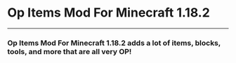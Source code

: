 # Op Items Mod For Minecraft 1.18.2
***

### Op Items Mod For Minecraft 1.18.2 adds a lot of items, blocks, tools, and more that are all very OP!
